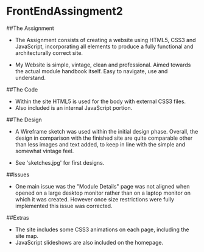 # FrontEndAssingment2

##The Assignment
* The Assignment consists of creating a website using HTML5,
CSS3 and JavaScript, incorporating all elements to produce
a fully functional and architecturally correct site.

* My Website is simple, vintage, clean and professional. Aimed towards
the actual module handbook itself.
Easy to navigate, use and understand.

##The Code
* Within the site HTML5 is used for the body with external
CSS3 files.
* Also included is an internal JavaScript portion.

##The Design
* A Wireframe sketch was used within the initial design phase.
Overall, the design in comparison with the finished site are
quite comparable other than less images and text added, to keep
in line with the simple and somewhat vintage feel.

* See 'sketches.jpg' for first designs.

##Issues
* One main issue was the "Module Details" page was not aligned when
opened on a large desktop monitor rather than on a laptop monitor
on which it was created.
However once size restrictions were fully implemented this issue was
corrected.

##Extras
* The site includes some CSS3 animations on each page, including the site map.
* JavaScript slideshows are also included on the homepage.
